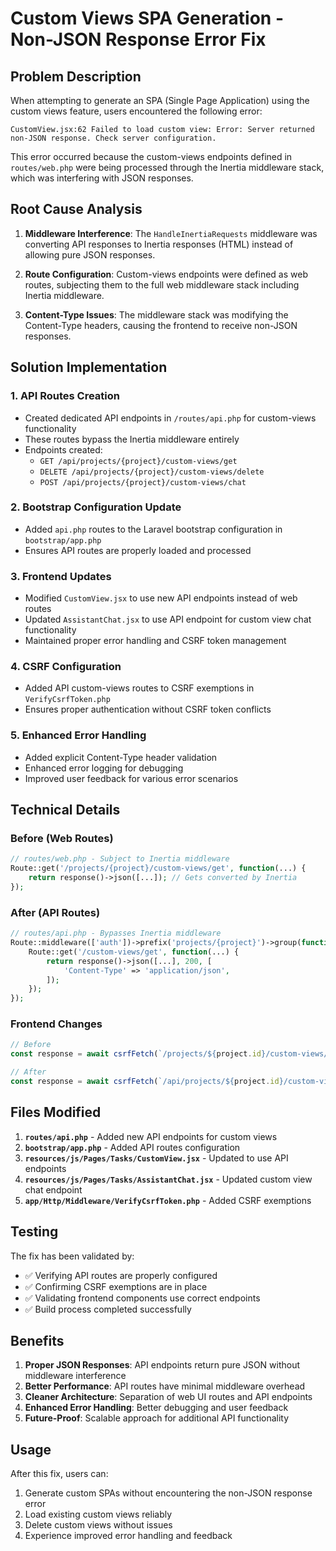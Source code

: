 # Custom Views SPA Generation - Non-JSON Response Error Fix

## Problem Description

When attempting to generate an SPA (Single Page Application) using the custom views feature, users encountered the following error:

```
CustomView.jsx:62 Failed to load custom view: Error: Server returned non-JSON response. Check server configuration.
```

This error occurred because the custom-views endpoints defined in `routes/web.php` were being processed through the Inertia middleware stack, which was interfering with JSON responses.

## Root Cause Analysis

1. **Middleware Interference**: The `HandleInertiaRequests` middleware was converting API responses to Inertia responses (HTML) instead of allowing pure JSON responses.

2. **Route Configuration**: Custom-views endpoints were defined as web routes, subjecting them to the full web middleware stack including Inertia middleware.

3. **Content-Type Issues**: The middleware stack was modifying the Content-Type headers, causing the frontend to receive non-JSON responses.

## Solution Implementation

### 1. API Routes Creation
- Created dedicated API endpoints in `/routes/api.php` for custom-views functionality
- These routes bypass the Inertia middleware entirely
- Endpoints created:
  - `GET /api/projects/{project}/custom-views/get`
  - `DELETE /api/projects/{project}/custom-views/delete`
  - `POST /api/projects/{project}/custom-views/chat`

### 2. Bootstrap Configuration Update
- Added `api.php` routes to the Laravel bootstrap configuration in `bootstrap/app.php`
- Ensures API routes are properly loaded and processed

### 3. Frontend Updates
- Modified `CustomView.jsx` to use new API endpoints instead of web routes
- Updated `AssistantChat.jsx` to use API endpoint for custom view chat functionality
- Maintained proper error handling and CSRF token management

### 4. CSRF Configuration
- Added API custom-views routes to CSRF exemptions in `VerifyCsrfToken.php`
- Ensures proper authentication without CSRF token conflicts

### 5. Enhanced Error Handling
- Added explicit Content-Type header validation
- Enhanced error logging for debugging
- Improved user feedback for various error scenarios

## Technical Details

### Before (Web Routes)
```php
// routes/web.php - Subject to Inertia middleware
Route::get('/projects/{project}/custom-views/get', function(...) {
    return response()->json([...]); // Gets converted by Inertia
});
```

### After (API Routes)
```php
// routes/api.php - Bypasses Inertia middleware
Route::middleware(['auth'])->prefix('projects/{project}')->group(function () {
    Route::get('/custom-views/get', function(...) {
        return response()->json([...], 200, [
            'Content-Type' => 'application/json',
        ]);
    });
});
```

### Frontend Changes
```javascript
// Before
const response = await csrfFetch(`/projects/${project.id}/custom-views/get`);

// After
const response = await csrfFetch(`/api/projects/${project.id}/custom-views/get`);
```

## Files Modified

1. **`routes/api.php`** - Added new API endpoints for custom views
2. **`bootstrap/app.php`** - Added API routes configuration
3. **`resources/js/Pages/Tasks/CustomView.jsx`** - Updated to use API endpoints
4. **`resources/js/Pages/Tasks/AssistantChat.jsx`** - Updated custom view chat endpoint
5. **`app/Http/Middleware/VerifyCsrfToken.php`** - Added CSRF exemptions

## Testing

The fix has been validated by:
- ✅ Verifying API routes are properly configured
- ✅ Confirming CSRF exemptions are in place
- ✅ Validating frontend components use correct endpoints
- ✅ Build process completed successfully

## Benefits

1. **Proper JSON Responses**: API endpoints return pure JSON without middleware interference
2. **Better Performance**: API routes have minimal middleware overhead
3. **Cleaner Architecture**: Separation of web UI routes and API endpoints
4. **Enhanced Error Handling**: Better debugging and user feedback
5. **Future-Proof**: Scalable approach for additional API functionality

## Usage

After this fix, users can:
1. Generate custom SPAs without encountering the non-JSON response error
2. Load existing custom views reliably
3. Delete custom views without issues
4. Experience improved error handling and feedback